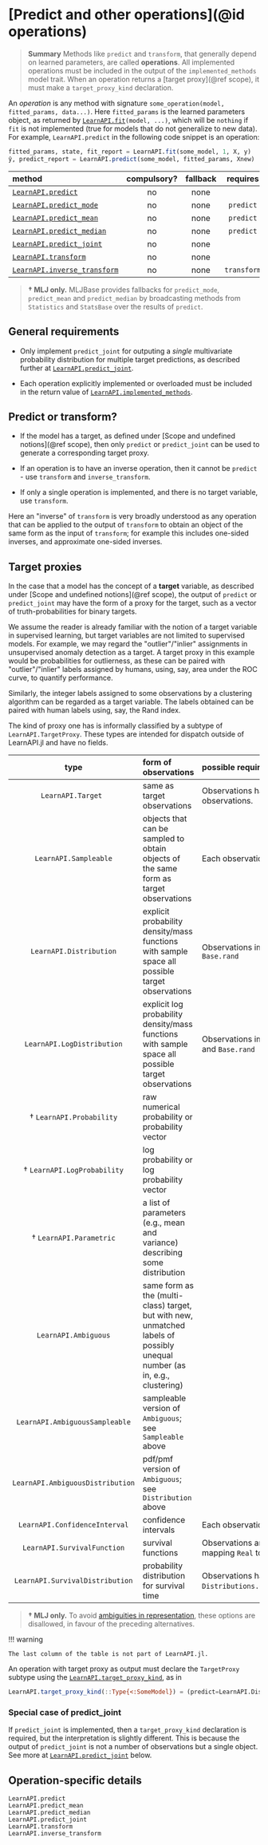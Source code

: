 # [Predict and other operations](@id operations)

> **Summary** Methods like `predict` and `transform`, that generally depend on learned
> parameters, are called **operations**. All implemented operations must be included in
> the output of the `implemented_methods` model trait. When an operation returns a [target
> proxy](@ref scope), it must make a `target_proxy_kind` declaration.

An *operation* is any method with signature `some_operation(model, fitted_params,
data...)`. Here `fitted_params` is the learned parameters object, as returned by
[`LearnAPI.fit`](@ref)`(model, ...)`, which will be `nothing` if `fit` is not implemented
(true for models that do not generalize to new data). For example, `LearnAPI.predict` in
the following code snippet is an operation:

```julia
fitted_params, state, fit_report = LearnAPI.fit(some_model, 1, X, y)
ŷ, predict_report = LearnAPI.predict(some_model, fitted_params, Xnew)
```

| method                             | compulsory? | fallback | requires    |
|:-----------------------------------|:-----------:|:--------:|:-----------:|
[`LearnAPI.predict`](@ref)           | no          | none     |             |
[`LearnAPI.predict_mode`](@ref)      | no          | none     | `predict`   |
[`LearnAPI.predict_mean`](@ref)      | no          | none     | `predict`   |
[`LearnAPI.predict_median`](@ref)    | no          | none     | `predict`   |
[`LearnAPI.predict_joint`](@ref)     | no          | none     |             |
[`LearnAPI.transform`](@ref)         | no          | none     |             |
[`LearnAPI.inverse_transform`](@ref) | no          | none     | `transform` |

> **† MLJ only.** MLJBase provides fallbacks for `predict_mode`, `predict_mean` and
> `predict_median` by broadcasting methods from `Statistics` and `StatsBase` over the
> results of `predict`.

## General requirements

- Only implement `predict_joint` for outputing a *single* multivariate probability
  distribution for multiple target predictions, as described further at
  [`LearnAPI.predict_joint`](@ref).

- Each operation explicitly implemented or overloaded must be included in the return value
  of [`LearnAPI.implemented_methods`](@ref).

## Predict or transform?

- If the model has a target, as defined under [Scope and undefined notions](@ref scope), then
  only `predict` or `predict_joint` can be used to generate a corresponding target proxy.

- If an operation is to have an inverse operation, then it cannot be `predict` - use
  `transform` and `inverse_transform`.

- If only a single operation is implemented, and there is no target variable, use `transform`. 

Here an "inverse" of `transform` is very broadly understood as any operation that can be
applied to the output of `transform` to obtain an object of the same form as the input of
`transform`; for example this includes one-sided inverses, and approximate one-sided
inverses. 


## Target proxies

In the case that a model has the concept of a **target** variable, as described under
[Scope and undefined notions](@ref scope), the output of `predict` or `predict_joint` may
have the form of a proxy for the target, such as a vector of truth-probabilities for
binary targets.

We assume the reader is already familiar with the notion of a target variable in
supervised learning, but target variables are not limited to supervised models. For
example, we may regard the "outlier"/"inlier" assignments in unsupervised anomaly
detection as a target. A target proxy in this example would be probabilities for
outlierness, as these can be paired with "outlier"/"inlier" labels assigned by humans,
using, say, area under the ROC curve, to quantify performance.

Similarly, the integer labels assigned to some observations by a clustering algorithm can
be regarded as a target variable. The labels obtained can be paired with human labels
using, say, the Rand index. 

The kind of proxy one has is informally classified by a subtype of
`LearnAPI.TargetProxy`. These types are intended for dispatch outside of LearnAPI.jl and
have no fields.

|          type                   | form of observations | possible requirement in some external API |
|:-------------------------------:|:---------------------|:------------------------------------------|
| `LearnAPI.Target `              | same as target observations | Observations have same type as target observations. |
| `LearnAPI.Sampleable`           | objects that can be sampled to obtain objects of the same form as target observations | Each observation implements `Base.rand`. |
| `LearnAPI.Distribution`         | explicit probability density/mass functions with sample space all possible target observations | Observations implement `Distributions.pdf` and `Base.rand` |
| `LearnAPI.LogDistribution`      | explicit log probability density/mass functions with sample space all possible target observations | Observations implement `Distributions.logpdf` and `Base.rand` |
|  † `LearnAPI.Probability`       | raw numerical probability or probability vector | |
|  † `LearnAPI.LogProbability`    | log probability or log probability vector | |
|  † `LearnAPI.Parametric`        | a list of parameters (e.g., mean and variance) describing some distribution |
| `LearnAPI.Ambiguous`            | same form as the (multi-class) target, but with new, unmatched labels of possibly unequal number (as in, e.g., clustering)| 
| `LearnAPI.AmbiguousSampleable`  | sampleable version of `Ambiguous`; see `Sampleable` above  |
| `LearnAPI.AmbiguousDistribution`| pdf/pmf version of `Ambiguous`; see `Distribution`  above  |
| `LearnAPI.ConfidenceInterval`   | confidence intervals |  Each observation `isa Tuple{Real,Real}`.
| `LearnAPI.SurvivalFunction`     | survival functions | Observations are single-argument functions mapping `Real` to `Real`.
| `LearnAPI.SurvivalDistribution` | probability distribution for survival time | Observations have type `Distributions.ContinuousUnivariateDistribution`.

> **† MLJ only.** To avoid [ambiguities in
> representation](https://github.com/alan-turing-institute/MLJ.jl/blob/dev/paper/paper.md#a-unified-approach-to-probabilistic-predictions-and-their-evaluation),
> these options are disallowed, in favour of the preceding alternatives.

!!! warning

	The last column of the table is not part of LearnAPI.jl.

An operation with target proxy as output must declare the `TargetProxy` subtype using the
[`LearnAPI.target_proxy_kind`](@ref), as in

```julia
LearnAPI.target_proxy_kind(::Type{<:SomeModel}) = (predict=LearnAPI.Distribution,)
```

### Special case of predict_joint

If `predict_joint` is implemented, then a `target_proxy_kind` declaration is required, but
the interpretation is slightly different. This is because the output of `predict_joint` is
not a number of observations but a single object. See more at [`LearnAPI.predict_joint`](@ref) below.


## Operation-specific details

```@docs
LearnAPI.predict
LearnAPI.predict_mean
LearnAPI.predict_median
LearnAPI.predict_joint
LearnAPI.transform
LearnAPI.inverse_transform
```
